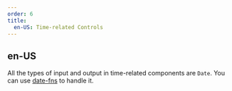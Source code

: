 ```yaml
---
order: 6
title:
  en-US: Time-related Controls
---
```

## en-US

All the types of input and output in time-related components are `Date`. You can use [date-fns](https://date-fns.org/) to handle it.
